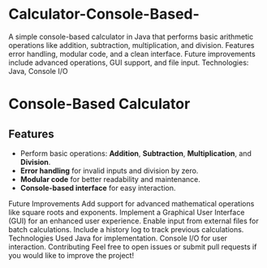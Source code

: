 # Calculator-Console-Based-
A simple console-based calculator in Java that performs basic arithmetic operations like addition, subtraction, multiplication, and division. Features error handling, modular code, and a clean interface. Future improvements include advanced operations, GUI support, and file input. Technologies: Java, Console I/O
# Console-Based Calculator


## Features
- Perform basic operations: **Addition**, **Subtraction**, **Multiplication**, and **Division**.
- **Error handling** for invalid inputs and division by zero.
- **Modular code** for better readability and maintenance.
- **Console-based interface** for easy interaction.

Future Improvements
Add support for advanced mathematical operations like square roots and exponents.
Implement a Graphical User Interface (GUI) for an enhanced user experience.
Enable input from external files for batch calculations.
Include a history log to track previous calculations.
Technologies Used
Java for implementation.
Console I/O for user interaction.
Contributing
Feel free to open issues or submit pull requests if you would like to improve the project!
